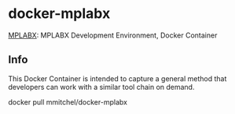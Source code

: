 docker-mplabx
=============

[MPLABX](https://www.microchip.com/mplab): MPLABX Development Environment, Docker Container

Info
----

This Docker Container is intended to capture a general method that developers can work with a similar
tool chain on demand.

docker pull mmitchel/docker-mplabx
